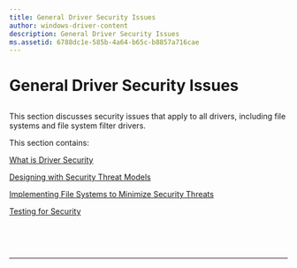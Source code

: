 ```yaml
---
title: General Driver Security Issues
author: windows-driver-content
description: General Driver Security Issues
ms.assetid: 6788dc1e-585b-4a64-b65c-b8857a716cae
---
```


# General Driver Security Issues


## <span id="ddk_general_driver_security_issues_if"></span><span id="DDK_GENERAL_DRIVER_SECURITY_ISSUES_IF"></span>


This section discusses security issues that apply to all drivers, including file systems and file system filter drivers.

This section contains:

[What is Driver Security](what-is-driver-security.md)

[Designing with Security Threat Models](designing-with-security-threat-models.md)

[Implementing File Systems to Minimize Security Threats](implementing-file-systems-to-minimize-security-threats.md)

[Testing for Security](testing-for-security.md)

 

 


--------------------


